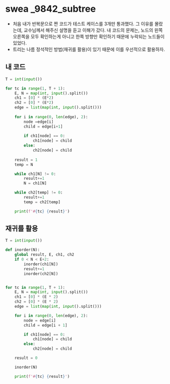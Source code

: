 # swea _9842_subtree

- 처음 내가 반복문으로 짠 코드가 테스트 케이스를 3개만 통과했다. 그 이유를 몰랐는데, 교수님께서 해주신 설명을 듣고 이해가 갔다. 내 코드의 문제는, 노드의 왼쪽 오른쪽을 모두 확인하는게 아니고 한쪽 방향만 확인하기 때문에 누락되는 노드들이 있었다.
- 트리는 나름 정석적인 방법(재귀를 활용)이 있기 때문에 이를 우선적으로 활용하자.



## 내 코드

```python
T = int(input())

for tc in range(1, T + 1):
    E, N = map(int, input().split())
    ch1 = [0] * (E*2)
    ch2 = [0] * (E*2)
    edge = list(map(int, input().split()))
	
    for i in range(0, len(edge), 2):
        node =edge[i]
        child = edge[i+1]
        
        if ch1[node] == 0:
            ch1[node] = child
        else:
            ch2[node] = child
            
    result = 1
    temp = N

    while ch1[N] != 0:
        result+=1
        N = ch1[N]

    while ch2[temp] != 0:
        result+=1
        temp = ch2[temp]

    print(f'#{tc} {result}')
```



## 재귀를 활용

```python
T = int(input())

def inorder(N):
    global result, E, ch1, ch2
    if 0 < N < E+2:
        inorder(ch1[N])
        result+=1
        inorder(ch2[N])


for tc in range(1, T + 1):
    E, N = map(int, input().split())
    ch1 = [0] * (E * 2)
    ch2 = [0] * (E * 2)
    edge = list(map(int, input().split()))

    for i in range(0, len(edge), 2):
        node = edge[i]
        child = edge[i + 1]

        if ch1[node] == 0:
            ch1[node] = child
        else:
            ch2[node] = child

    result = 0

    inorder(N)

    print(f'#{tc} {result}')
```

